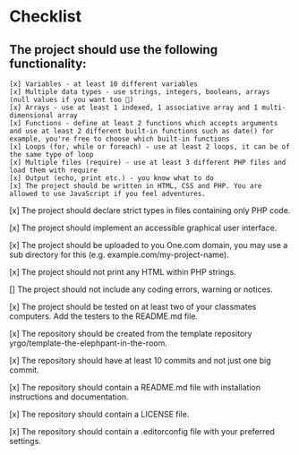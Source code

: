# Checklist

## The project should use the following functionality:

    [x] Variables - at least 10 different variables
    [x] Multiple data types - use strings, integers, booleans, arrays (null values if you want too 🤷)
    [x] Arrays - use at least 1 indexed, 1 associative array and 1 multi-dimensional array
    [x] Functions - define at least 2 functions which accepts arguments and use at least 2 different built-in functions such as date() for example, you're free to choose which built-in functions
    [x] Loops (for, while or foreach) - use at least 2 loops, it can be of the same type of loop
    [x] Multiple files (require) - use at least 3 different PHP files and load them with require
    [x] Output (echo, print etc.) - you know what to do
    [x] The project should be written in HTML, CSS and PHP. You are allowed to use JavaScript if you feel adventures.

[x] The project should declare strict types in files containing only PHP code.

[x] The project should implement an accessible graphical user interface.

[x] The project should be uploaded to you One.com domain, you may use a sub directory for this (e.g. example.com/my-project-name).

[x] The project should not print any HTML within PHP strings.

[] The project should not include any coding errors, warning or notices.

[x] The project should be tested on at least two of your classmates computers. Add the testers to the README.md file.

[x] The repository should be created from the template repository yrgo/template-the-elephpant-in-the-room.

[x] The repository should have at least 10 commits and not just one big commit.

[x] The repository should contain a README.md file with installation instructions and documentation.

[x] The repository should contain a LICENSE file.

[x] The repository should contain a .editorconfig file with your preferred settings.
